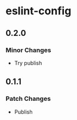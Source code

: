 # eslint-config

## 0.2.0

### Minor Changes

- Try publish

## 0.1.1

### Patch Changes

- Publish
